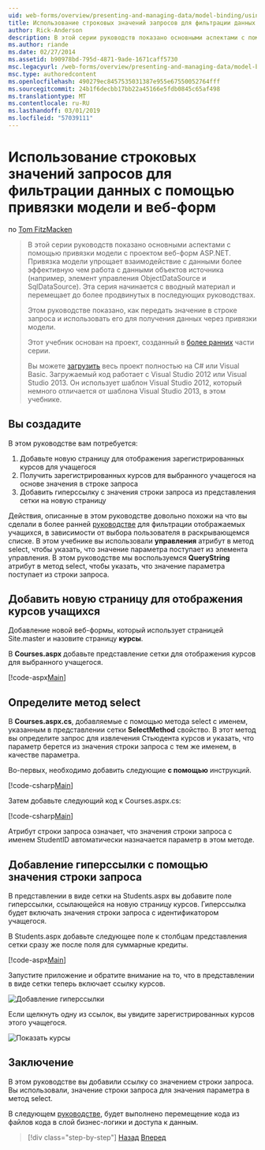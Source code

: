 ```yaml
---
uid: web-forms/overview/presenting-and-managing-data/model-binding/using-query-string-values-to-retrieve-data
title: Использование строковых значений запросов для фильтрации данных с помощью привязки модели и веб-формы | Документация Майкрософт
author: Rick-Anderson
description: В этой серии руководств показано основными аспектами с помощью привязки модели с проектом веб-форм ASP.NET. Привязка модели позволяет взаимодействие с данными более прямой-...
ms.author: riande
ms.date: 02/27/2014
ms.assetid: b90978bd-795d-4871-9ade-1671caff5730
msc.legacyurl: /web-forms/overview/presenting-and-managing-data/model-binding/using-query-string-values-to-retrieve-data
msc.type: authoredcontent
ms.openlocfilehash: 490279ec8457535031387e955e67550052764fff
ms.sourcegitcommit: 24b1f6decbb17bb22a45166e5fdb0845c65af498
ms.translationtype: MT
ms.contentlocale: ru-RU
ms.lasthandoff: 03/01/2019
ms.locfileid: "57039111"
---
```

<a name="using-query-string-values-to-filter-data-with-model-binding-and-web-forms"></a>Использование строковых значений запросов для фильтрации данных с помощью привязки модели и веб-форм
====================
по [Tom FitzMacken](https://github.com/tfitzmac)

> В этой серии руководств показано основными аспектами с помощью привязки модели с проектом веб-форм ASP.NET. Привязка модели упрощает взаимодействие с данными более эффективную чем работа с данными объектов источника (например, элемент управления ObjectDataSource и SqlDataSource). Эта серия начинается с вводный материал и перемещает до более продвинутых в последующих руководствах.
> 
> Этом руководстве показано, как передать значение в строке запроса и использовать его для получения данных через привязки модели.
> 
> Этот учебник основан на проект, созданный в [более ранних](retrieving-data.md) части серии.
> 
> Вы можете [загрузить](https://go.microsoft.com/fwlink/?LinkId=286116) весь проект полностью на C# или Visual Basic. Загружаемый код работает с Visual Studio 2012 или Visual Studio 2013. Он использует шаблон Visual Studio 2012, который немного отличается от шаблона Visual Studio 2013, в этом учебнике.


## <a name="what-youll-build"></a>Вы создадите

В этом руководстве вам потребуется:

1. Добавьте новую страницу для отображения зарегистрированных курсов для учащегося
2. Получить зарегистрированных курсов для выбранного учащегося на основе значения в строке запроса
3. Добавить гиперссылку с значения строки запроса из представления сетки на новую страницу

Действия, описанные в этом руководстве довольно похожи на что вы сделали в более ранней [руководстве](sorting-paging-and-filtering-data.md) для фильтрации отображаемых учащихся, в зависимости от выбора пользователя в раскрывающемся списке. В этом учебнике вы использовали **управления** атрибут в метод select, чтобы указать, что значение параметра поступает из элемента управления. В этом руководстве мы воспользуемся **QueryString** атрибут в метод select, чтобы указать, что значение параметра поступает из строки запроса.

## <a name="add-new-page-for-displaying-a-students-courses"></a>Добавить новую страницу для отображения курсов учащихся

Добавление новой веб-формы, который использует страницей Site.master и назовите страницу **курсы**.

В **Courses.aspx** добавьте представление сетки для отображения курсов для выбранного учащегося.

[!code-aspx[Main](using-query-string-values-to-retrieve-data/samples/sample1.aspx)]

## <a name="define-the-select-method"></a>Определите метод select

В **Courses.aspx.cs**, добавляемые с помощью метода select с именем, указанным в представлении сетки **SelectMethod** свойство. В этот метод вы определите запрос для извлечения Стьюдента курсов и указать, что параметр берется из значения строки запроса с тем же именем, в качестве параметра.

Во-первых, необходимо добавить следующие **с помощью** инструкций.

[!code-csharp[Main](using-query-string-values-to-retrieve-data/samples/sample2.cs)]

Затем добавьте следующий код к Courses.aspx.cs:

[!code-csharp[Main](using-query-string-values-to-retrieve-data/samples/sample3.cs)]

Атрибут строки запроса означает, что значения строки запроса с именем StudentID автоматически назначается параметр в этом методе.

## <a name="add-hyperlink-with-query-string-value"></a>Добавление гиперссылки с помощью значения строки запроса

В представлении в виде сетки на Students.aspx вы добавите поле гиперссылки, ссылающейся на новую страницу курсов. Гиперссылка будет включать значения строки запроса с идентификатором учащегося.

В Students.aspx добавьте следующее поле к столбцам представления сетки сразу же после поля для суммарные кредиты.

[!code-aspx[Main](using-query-string-values-to-retrieve-data/samples/sample4.aspx?highlight=7-8)]

Запустите приложение и обратите внимание на то, что в представлении в виде сетки теперь включает ссылку курсов.

![Добавление гиперссылки](using-query-string-values-to-retrieve-data/_static/image1.png)

Если щелкнуть одну из ссылок, вы увидите зарегистрированных курсов этого учащегося.

![Показать курсы](using-query-string-values-to-retrieve-data/_static/image2.png)

## <a name="conclusion"></a>Заключение

В этом руководстве вы добавили ссылку со значением строки запроса. Вы использовали, значение строки запроса для значения параметра в метод select.

В следующем [руководстве](adding-business-logic-layer.md), будет выполнено перемещение кода из файлов кода в слой бизнес-логики и доступа к данным.

> [!div class="step-by-step"]
> [Назад](integrating-jquery-ui.md)
> [Вперед](adding-business-logic-layer.md)
